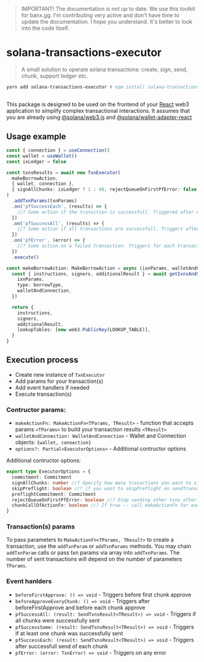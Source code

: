 > IMPORTANT! The documentation is not up to date. We use this toolkit for banx.gg. I'm contributing very active and don't have time to update the documentation. I hope you understand. It's better to look into the code itself. 

# solana-transactions-executor
> A small solution to operate solana transactions: create, sign, send, chunk, support ledger etc.

```bash
yarn add solana-transactions-executor # npm install solana-transactions-executor or pnpm add solana-transactions-executor
```

##
This package is designed to be used on the frontend of your <u>React</u> web3 application to simplify complex transactional interactions. It assumes that you are already using [@solana/web3.js](https://solana-labs.github.io/solana-web3.js/) and [@solana/wallet-adapter-react](https://github.com/solana-labs/wallet-adapter) 


## Usage example
```typescript
const { connection } = useConnection()
const wallet = useWallet()
const isLedger = false

const txnsResults = await new TxnExecutor(
  makeBorrowAction,
  { wallet, connection },
  { signAllChunks: isLedger ? 1 : 40, rejectQueueOnFirstPfError: false },
)
  .addTxnParams(txnParams)
  .on('pfSuccessEach', (results) => {
    //? Some action if the transction is successfull. Triggered after each successfull preflight
  })
  .on('pfSuccessAll', (results) => {
    //? Some action if all transactions are successfull. Triggers after all successfull preflights
  })
  .on('pfError', (error) => {
    //? Some action on a failed transaction. Triggers for each transaction error
  })
  .execute()

const makeBorrowAction: MakeBorrowAction = async (ixnParams, walletAndConnection) => {
  const { instructions, signers, additionalResult } = await getIxnsAndSignersByBorrowType({
    ixnParams,
    type: borrowType,
    walletAndConnection,
  })

  return {
    instructions,
    signers,
    additionalResult,
    lookupTables: [new web3.PublicKey(LOOKUP_TABLE)],
  }
}
```

## Execution process
* Create new instance of `TxnExecutor`
* Add params for your transaction(s)
* Add event handlers if needed
* Execute transaction(s)
### Contructor params:
* `makeActionFn: MakeActionFn<TParams, TResult>` - function that accepts params `<TParams>` to build your transaction results `<TResult>`
* `walletAndConnection: WalletAndConnection` - Wallet and Connection objects: `{wallet, connection}`
* `options?: Partial<ExecutorOptions>` - Additional contructor options

Additional contructor options:
```typescript
export type ExecutorOptions = {
  commitment: Commitment
  signAllChunks: number //? Specify how many trasactions you want to sign per chunk using signAllTransactions method (use 1 for ledger because it doesn't support signAllTransactions method)
  skipPreflight: boolean //? if you want to skipPreflight on sendTransaction
  preflightCommitment: Commitment
  rejectQueueOnFirstPfError: boolean //? Stop sending other txns after first preflight error. Mostly relevant for the ledger
  chunkCallOfActionFn: boolean //? If true -- call makeActionFn for each chunk (between wallet approve). If false -- call makeActionFn for all txnsParams at once
}

```

### Transaction(s) params
To pass parameters to `MakeActionFn<TParams, TResult>` to create a transaction, use the `addTxnParam` or `addTxnParams` methods. You may chain `addTxnParam` calls or pass txn params via array into `addTxnParams`. The number of sent transactions will depend on the number of parameters `TParams`.

### Event hanlders
* `beforeFirstApprove: () => void` - Triggers before first chunk approve
* `beforeApproveEveryChunk: () => void` - Triggers after beforeFirstApprove and before each chunk approve
* `pfSuccessAll: (result: SendTxnsResult<TResult>) => void` - Triggers if all chunks were successfully sent
* `pfSuccessSome: (result: SendTxnsResult<TResult>) => void` - Triggers if at least one chunk was successfully sent
* `pfSuccessEach: (result: SendTxnsResult<TResult>) => void` - Triggers after successfull send of each chunk
* `pfError: (error: TxnError) => void` - Triggers on any error

